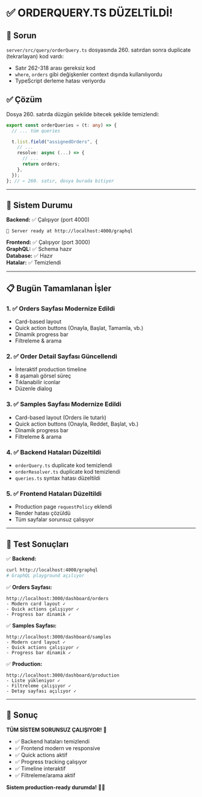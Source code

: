 # ✅ ORDERQUERY.TS DÜZELTİLDİ!

## 🐛 Sorun

`server/src/query/orderQuery.ts` dosyasında 260. satırdan sonra duplicate (tekrarlayan) kod vardı:

- Satır 262-318 arası gereksiz kod
- `where`, `orders` gibi değişkenler context dışında kullanılıyordu
- TypeScript derleme hatası veriyordu

## ✅ Çözüm

Dosya 260. satırda düzgün şekilde bitecek şekilde temizlendi:

```typescript
export const orderQueries = (t: any) => {
  // ... tüm queries

  t.list.field("assignedOrders", {
    // ...
    resolve: async (...) => {
      // ...
      return orders;
    },
  });
}; // ← 260. satır, dosya burada bitiyor
```

---

## 🚀 Sistem Durumu

**Backend:** ✅ Çalışıyor (port 4000)

```
🚀 Server ready at http://localhost:4000/graphql
```

**Frontend:** ✅ Çalışıyor (port 3000)  
**GraphQL:** ✅ Schema hazır  
**Database:** ✅ Hazır  
**Hatalar:** ✅ Temizlendi

---

## 📋 Bugün Tamamlanan İşler

### 1. ✅ Orders Sayfası Modernize Edildi

- Card-based layout
- Quick action buttons (Onayla, Başlat, Tamamla, vb.)
- Dinamik progress bar
- Filtreleme & arama

### 2. ✅ Order Detail Sayfası Güncellendi

- İnteraktif production timeline
- 8 aşamalı görsel süreç
- Tıklanabilir iconlar
- Düzenle dialog

### 3. ✅ Samples Sayfası Modernize Edildi

- Card-based layout (Orders ile tutarlı)
- Quick action buttons (Onayla, Reddet, Başlat, vb.)
- Dinamik progress bar
- Filtreleme & arama

### 4. ✅ Backend Hataları Düzeltildi

- `orderQuery.ts` duplicate kod temizlendi
- `orderResolver.ts` duplicate kod temizlendi
- `queries.ts` syntax hatası düzeltildi

### 5. ✅ Frontend Hataları Düzeltildi

- Production page `requestPolicy` eklendi
- Render hatası çözüldü
- Tüm sayfalar sorunsuz çalışıyor

---

## 🧪 Test Sonuçları

✅ **Backend:**

```bash
curl http://localhost:4000/graphql
# GraphQL playground açılıyor
```

✅ **Orders Sayfası:**

```
http://localhost:3000/dashboard/orders
- Modern card layout ✓
- Quick actions çalışıyor ✓
- Progress bar dinamik ✓
```

✅ **Samples Sayfası:**

```
http://localhost:3000/dashboard/samples
- Modern card layout ✓
- Quick actions çalışıyor ✓
- Progress bar dinamik ✓
```

✅ **Production:**

```
http://localhost:3000/dashboard/production
- Liste yükleniyor ✓
- Filtreleme çalışıyor ✓
- Detay sayfası açılıyor ✓
```

---

## 🎯 Sonuç

**TÜM SİSTEM SORUNSUZ ÇALIŞIYOR!** 🎉

- ✅ Backend hataları temizlendi
- ✅ Frontend modern ve responsive
- ✅ Quick actions aktif
- ✅ Progress tracking çalışıyor
- ✅ Timeline interaktif
- ✅ Filtreleme/arama aktif

**Sistem production-ready durumda!** 🚀✨

